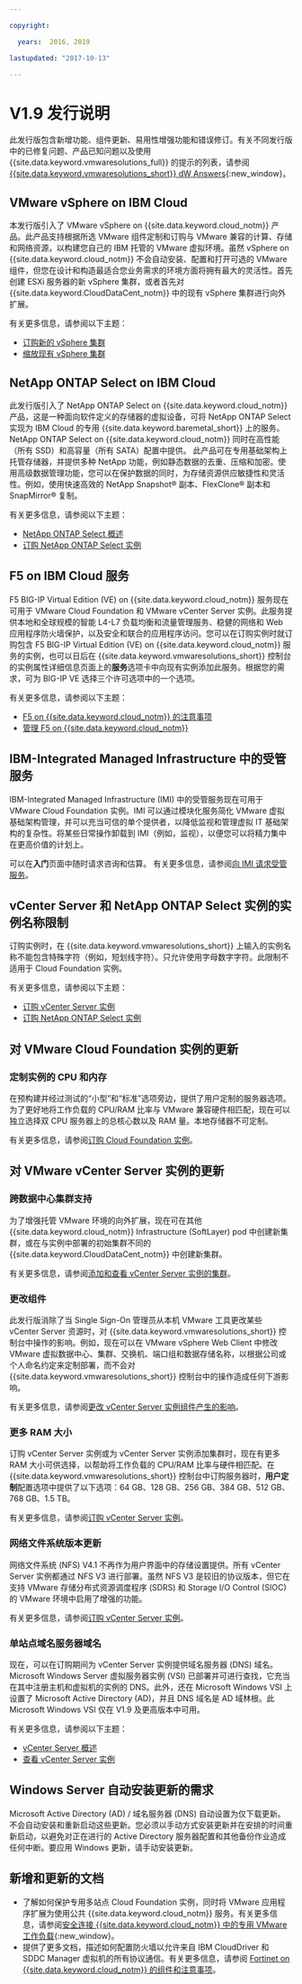 ```yaml
---

copyright:

  years:  2016, 2019

lastupdated: "2017-10-13"

---
```


# V1.9 发行说明

此发行版包含新增功能、组件更新、易用性增强功能和错误修订。有关不同发行版中的已修复问题、产品已知问题以及使用 {{site.data.keyword.vmwaresolutions_full}} 的提示的列表，请参阅 [{{site.data.keyword.vmwaresolutions_short}} dW Answers](https://developer.ibm.com/answers/topics/cloudvmw/){:new_window}。

## VMware vSphere on IBM Cloud

本发行版引入了 VMware vSphere on {{site.data.keyword.cloud_notm}} 产品。此产品支持根据所选 VMware 组件定制和订购与 VMware 兼容的计算、存储和网络资源，以构建您自己的 IBM 托管的 VMware 虚拟环境。虽然 vSphere on {{site.data.keyword.cloud_notm}} 不会自动安装、配置和打开可选的 VMware 组件，但您在设计和构造最适合您业务需求的环境方面将拥有最大的灵活性。首先创建 ESXi 服务器的新 vSphere 集群，或者首先对 {{site.data.keyword.CloudDataCent_notm}} 中的现有 vSphere 集群进行向外扩展。

有关更多信息，请参阅以下主题：
* [订购新的 vSphere 集群](/docs/services/vmwaresolutions/vsphere/vs_orderinginstances.html)
* [缩放现有 vSphere 集群](/docs/services/vmwaresolutions/vsphere/vs_scalingexistingclusters.html)

## NetApp ONTAP Select on IBM Cloud

此发行版引入了 NetApp ONTAP Select on {{site.data.keyword.cloud_notm}} 产品，这是一种面向软件定义的存储器的虚拟设备，可将 NetApp ONTAP Select 实现为 IBM Cloud 的专用 {{site.data.keyword.baremetal_short}} 上的服务。NetApp ONTAP Select on {{site.data.keyword.cloud_notm}} 同时在高性能（所有 SSD）和高容量（所有 SATA）配置中提供。
此产品可在专用基础架构上托管存储器，并提供多种 NetApp 功能，例如静态数据的去重、压缩和加密。使用高级数据管理功能，您可以在保护数据的同时，为存储资源供应敏捷性和灵活性。例如，使用快速高效的 NetApp Snapshot® 副本、FlexClone® 副本和 SnapMirror® 复制。

有关更多信息，请参阅以下主题：
* [NetApp ONTAP Select 概述](/docs/services/vmwaresolutions/netapp/np_netappoverview.html)
* [订购 NetApp ONTAP Select 实例](/docs/services/vmwaresolutions/netapp/np_orderinginstances.html)

## F5 on IBM Cloud 服务

F5 BIG-IP Virtual Edition (VE) on {{site.data.keyword.cloud_notm}} 服务现在可用于 VMware Cloud Foundation 和 VMware vCenter Server 实例。此服务提供本地和全球规模的智能 L4-L7 负载均衡和流量管理服务、稳健的网络和 Web 应用程序防火墙保护，以及安全和联合的应用程序访问。您可以在订购实例时就订购包含 F5 BIG-IP Virtual Edition (VE) on {{site.data.keyword.cloud_notm}} 服务的实例，也可以日后在 {{site.data.keyword.vmwaresolutions_short}} 控制台的实例属性详细信息页面上的**服务**选项卡中向现有实例添加此服务。根据您的需求，可为 BIG-IP VE 选择三个许可选项中的一个选项。

有关更多信息，请参阅以下主题：
* [F5 on {{site.data.keyword.cloud_notm}} 的注意事项](/docs/services/vmwaresolutions/services/f5_considerations.html)
* [管理 F5 on {{site.data.keyword.cloud_notm}}](/docs/services/vmwaresolutions/services/managing_f5.html)

## IBM-Integrated Managed Infrastructure 中的受管服务

IBM-Integrated Managed Infrastructure (IMI) 中的受管服务现在可用于 VMware Cloud Foundation 实例。IMI 可以通过模块化服务简化 VMware 虚拟基础架构管理，并可以充当可信的单个提供者，以降低监视和管理虚拟 IT 基础架构的复杂性。将某些日常操作卸载到 IMI（例如，监视），以便您可以将精力集中在更高价值的计划上。

可以在**入门**页面中随时请求咨询和估算。
有关更多信息，请参阅[向 IMI 请求受管服务](/docs/services/vmwaresolutions/services/managing_imi.html#requesting-managed-services-from-imi)。

## vCenter Server 和 NetApp ONTAP Select 实例的实例名称限制

订购实例时，在 {{site.data.keyword.vmwaresolutions_short}} 上输入的实例名称不能包含特殊字符（例如，短划线字符）。只允许使用字母数字字符。此限制不适用于 Cloud Foundation 实例。

有关更多信息，请参阅以下主题：
* [订购 vCenter Server 实例](/docs/services/vmwaresolutions/vcenter/vc_orderinginstance.html)
* [订购 NetApp ONTAP Select 实例](/docs/services/vmwaresolutions/netapp/np_orderinginstances.html)

## 对 VMware Cloud Foundation 实例的更新

### 定制实例的 CPU 和内存

在预构建并经过测试的“小型”和“标准”选项旁边，提供了用户定制的服务器选项。为了更好地将工作负载的 CPU/RAM 比率与 VMware 兼容硬件相匹配，现在可以独立选择双 CPU 服务器上的总核心数以及 RAM 量。本地存储器不可定制。

有关更多信息，请参阅[订购 Cloud Foundation 实例](/docs/services/vmwaresolutions/sddc/sd_orderinginstance.html)。

## 对 VMware vCenter Server 实例的更新

### 跨数据中心集群支持

为了增强托管 VMware 环境的向外扩展，现在可在其他 {{site.data.keyword.cloud_notm}} Infrastructure (SoftLayer) pod 中创建新集群，或在与实例中部署的初始集群不同的 {{site.data.keyword.CloudDataCent_notm}} 中创建新集群。

有关更多信息，请参阅[添加和查看 vCenter Server 实例的集群](/docs/services/vmwaresolutions/vcenter/vc_addingviewingclusters.html)。

### 更改组件

此发行版消除了当 Single Sign-On 管理员从本机 VMware 工具更改某些 vCenter Server 资源时，对 {{site.data.keyword.vmwaresolutions_short}} 控制台中操作的影响。例如，现在可以在 VMware vSphere Web Client 中修改 VMware 虚拟数据中心、集群、交换机、端口组和数据存储名称，以根据公司或个人命名约定来定制部署，而不会对 {{site.data.keyword.vmwaresolutions_short}} 控制台中的操作造成任何下游影响。

有关更多信息，请参阅[更改 vCenter Server 实例组件产生的影响](/docs/services/vmwaresolutions/vcenter/vcenter_chg_impact.html)。

### 更多 RAM 大小

订购 vCenter Server 实例或为 vCenter Server 实例添加集群时，现在有更多 RAM 大小可供选择，以帮助将工作负载的 CPU/RAM 比率与硬件相匹配。在 {{site.data.keyword.vmwaresolutions_short}} 控制台中订购服务器时，**用户定制**配置选项中提供了以下选项：64 GB、128 GB、256 GB、384 GB、512 GB、768 GB、1.5 TB。

有关更多信息，请参阅[订购 vCenter Server 实例](/docs/services/vmwaresolutions/vcenter/vc_orderinginstance.html)。

### 网络文件系统版本更新

网络文件系统 (NFS) V4.1 不再作为用户界面中的存储设置提供。所有 vCenter Server 实例都通过 NFS V3 进行部署。虽然 NFS V3 是较旧的协议版本，但它在支持 VMware 存储分布式资源调度程序 (SDRS) 和 Storage I/O Control (SIOC) 的 VMware 环境中启用了增强的功能。

有关更多信息，请参阅[订购 vCenter Server 实例](/docs/services/vmwaresolutions/vcenter/vc_orderinginstance.html)。

### 单站点域名服务器域名

现在，可以在订购期间为 vCenter Server 实例提供域名服务器 (DNS) 域名。Microsoft Windows Server 虚拟服务器实例 (VSI) 已部署并可进行查找，它充当在其中注册主机和虚拟机的实例的 DNS。此外，还在 Microsoft Windows VSI 上设置了 Microsoft Active Directory (AD)，并且 DNS 域名是 AD 域林根。此 Microsoft Windows VSI 仅在 V1.9 及更高版本中可用。

有关更多信息，请参阅以下主题：
* [vCenter Server 概述](/docs/services/vmwaresolutions/vcenter/vc_vcenterserveroverview.html)
* [查看 vCenter Server 实例](/docs/services/vmwaresolutions/vcenter/vc_viewinginstances.html)

## Windows Server 自动安装更新的需求

Microsoft Active Directory (AD) / 域名服务器 (DNS) 自动设置为仅下载更新。不会自动安装和重新启动这些更新。您必须以手动方式安装更新并在安排的时间重新启动，以避免对正在进行的 Active Directory 服务器配置和其他备份作业造成任何中断。要应用 Windows 更新，请手动安装更新。

## 新增和更新的文档

* 了解如何保护专用多站点 Cloud Foundation 实例，同时将 VMware 应用程序扩展为使用公共 {{site.data.keyword.cloud_notm}} 服务。有关更多信息，请参阅[安全连接 {{site.data.keyword.cloud_notm}} 中的专用 VMware 工作负载](https://www.ibm.com/developerworks/library/se-securely-connect-private-vmware-workloads-ibm-cloud/index.html){:new_window}。
* 提供了更多文档，描述如何配置防火墙以允许来自 IBM CloudDriver 和 SDDC Manager 虚拟机的所有协议通信。有关更多信息，请参阅 [Fortinet on {{site.data.keyword.cloud_notm}} 的组件和注意事项](/docs/services/vmwaresolutions/services/fsa_considerations.html)。
